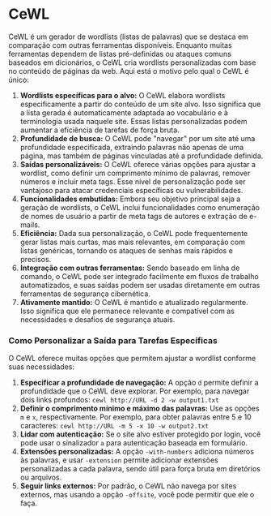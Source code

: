 # CeWL

CeWL é um gerador de wordlists (listas de palavras) que se destaca em comparação com outras ferramentas disponíveis. Enquanto muitas ferramentas dependem de listas pré-definidas ou ataques comuns baseados em dicionários, o CeWL cria wordlists personalizadas com base no conteúdo de páginas da web. Aqui está o motivo pelo qual o CeWL é único:

1. **Wordlists específicas para o alvo:** O CeWL elabora wordlists especificamente a partir do conteúdo de um site alvo. Isso significa que a lista gerada é automaticamente adaptada ao vocabulário e à terminologia usada naquele site. Essas listas personalizadas podem aumentar a eficiência de tarefas de força bruta.
2. **Profundidade de busca:** O CeWL pode "navegar" por um site até uma profundidade especificada, extraindo palavras não apenas de uma página, mas também de páginas vinculadas até a profundidade definida.
3. **Saídas personalizáveis:** O CeWL oferece várias opções para ajustar a wordlist, como definir um comprimento mínimo de palavras, remover números e incluir meta tags. Esse nível de personalização pode ser vantajoso para atacar credenciais específicas ou vulnerabilidades.
4. **Funcionalidades embutidas:** Embora seu objetivo principal seja a geração de wordlists, o CeWL inclui funcionalidades como enumeração de nomes de usuário a partir de meta tags de autores e extração de e-mails.
5. **Eficiência:** Dada sua personalização, o CeWL pode frequentemente gerar listas mais curtas, mas mais relevantes, em comparação com listas genéricas, tornando os ataques de senhas mais rápidos e precisos.
6. **Integração com outras ferramentas:** Sendo baseado em linha de comando, o CeWL pode ser integrado facilmente em fluxos de trabalho automatizados, e suas saídas podem ser usadas diretamente em outras ferramentas de segurança cibernética.
7. **Ativamente mantido:** O CeWL é mantido e atualizado regularmente. Isso significa que ele permanece relevante e compatível com as necessidades e desafios de segurança atuais.

### **Como Personalizar a Saída para Tarefas Específicas**

O CeWL oferece muitas opções que permitem ajustar a wordlist conforme suas necessidades:

1. **Especificar a profundidade de navegação:** A opção `d` permite definir a profundidade que o CeWL deve explorar. Por exemplo, para navegar dois links profundos: `cewl http://URL -d 2 -w output1.txt`
2. **Definir o comprimento mínimo e máximo das palavras:** Use as opções `m` e `x`, respectivamente. Por exemplo, para obter palavras entre 5 e 10 caracteres: `cewl http://URL -m 5 -x 10 -w output2.txt`
3. **Lidar com autenticação:** Se o site alvo estiver protegido por login, você pode usar o sinalizador `a` para autenticação baseada em formulário.
4. **Extensões personalizadas:** A opção `-with-numbers` adiciona números às palavras, e usar `-extension` permite adicionar extensões personalizadas a cada palavra, sendo útil para força bruta em diretórios ou arquivos.
5. **Seguir links externos:** Por padrão, o CeWL não navega por sites externos, mas usando a opção `-offsite`, você pode permitir que ele o faça.
